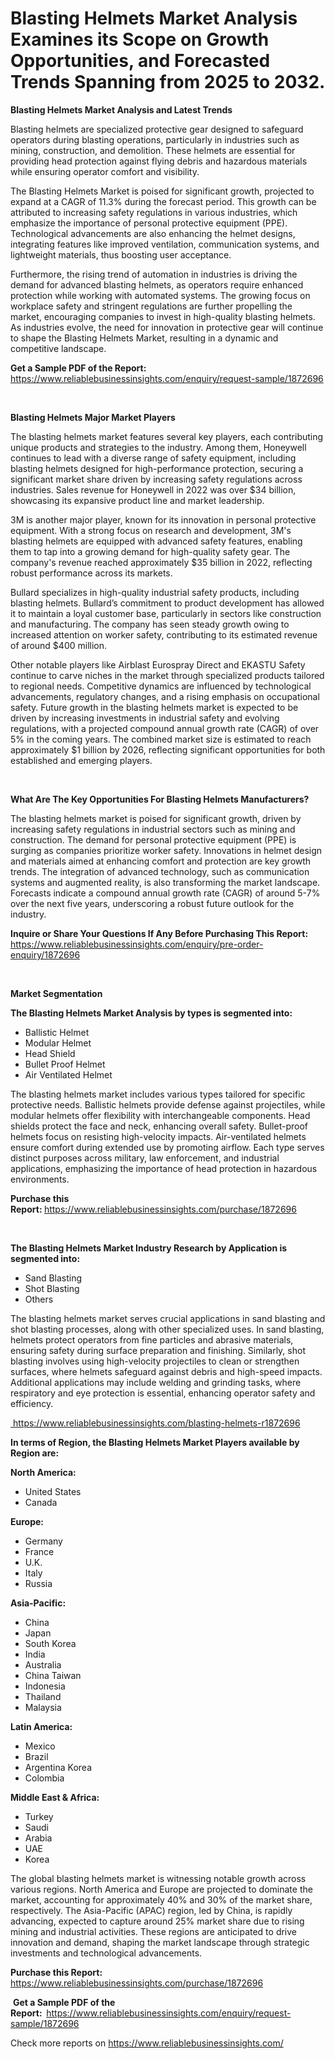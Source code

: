 <p><h1>Blasting Helmets Market Analysis Examines its Scope on Growth Opportunities, and Forecasted Trends Spanning from 2025 to 2032.</h1></p><p><strong>Blasting Helmets Market Analysis and Latest Trends</strong></p>
<p><p>Blasting helmets are specialized protective gear designed to safeguard operators during blasting operations, particularly in industries such as mining, construction, and demolition. These helmets are essential for providing head protection against flying debris and hazardous materials while ensuring operator comfort and visibility.</p><p>The Blasting Helmets Market is poised for significant growth, projected to expand at a CAGR of 11.3% during the forecast period. This growth can be attributed to increasing safety regulations in various industries, which emphasize the importance of personal protective equipment (PPE). Technological advancements are also enhancing the helmet designs, integrating features like improved ventilation, communication systems, and lightweight materials, thus boosting user acceptance.</p><p>Furthermore, the rising trend of automation in industries is driving the demand for advanced blasting helmets, as operators require enhanced protection while working with automated systems. The growing focus on workplace safety and stringent regulations are further propelling the market, encouraging companies to invest in high-quality blasting helmets. As industries evolve, the need for innovation in protective gear will continue to shape the Blasting Helmets Market, resulting in a dynamic and competitive landscape.</p></p>
<p><strong>Get a Sample PDF of the Report:&nbsp;</strong> <a href="https://www.reliablebusinessinsights.com/enquiry/request-sample/1872696?utm_campaign=3133&utm_medium=2&utm_source=Github&utm_content=ia&utm_term=04042025&utm_id=blasting-helmets">https://www.reliablebusinessinsights.com/enquiry/request-sample/1872696</a></p>
<p>&nbsp;</p>
<p><strong>Blasting Helmets Major Market Players</strong></p>
<p><p>The blasting helmets market features several key players, each contributing unique products and strategies to the industry. Among them, Honeywell continues to lead with a diverse range of safety equipment, including blasting helmets designed for high-performance protection, securing a significant market share driven by increasing safety regulations across industries. Sales revenue for Honeywell in 2022 was over $34 billion, showcasing its expansive product line and market leadership.</p><p>3M is another major player, known for its innovation in personal protective equipment. With a strong focus on research and development, 3M's blasting helmets are equipped with advanced safety features, enabling them to tap into a growing demand for high-quality safety gear. The company's revenue reached approximately $35 billion in 2022, reflecting robust performance across its markets.</p><p>Bullard specializes in high-quality industrial safety products, including blasting helmets. Bullard’s commitment to product development has allowed it to maintain a loyal customer base, particularly in sectors like construction and manufacturing. The company has seen steady growth owing to increased attention on worker safety, contributing to its estimated revenue of around $400 million.</p><p>Other notable players like Airblast Eurospray Direct and EKASTU Safety continue to carve niches in the market through specialized products tailored to regional needs. Competitive dynamics are influenced by technological advancements, regulatory changes, and a rising emphasis on occupational safety. Future growth in the blasting helmets market is expected to be driven by increasing investments in industrial safety and evolving regulations, with a projected compound annual growth rate (CAGR) of over 5% in the coming years. The combined market size is estimated to reach approximately $1 billion by 2026, reflecting significant opportunities for both established and emerging players.</p></p>
<p>&nbsp;</p>
<p><strong>What Are The Key Opportunities For Blasting Helmets Manufacturers?</strong></p>
<p><p>The blasting helmets market is poised for significant growth, driven by increasing safety regulations in industrial sectors such as mining and construction. The demand for personal protective equipment (PPE) is surging as companies prioritize worker safety. Innovations in helmet design and materials aimed at enhancing comfort and protection are key growth trends. The integration of advanced technology, such as communication systems and augmented reality, is also transforming the market landscape. Forecasts indicate a compound annual growth rate (CAGR) of around 5-7% over the next five years, underscoring a robust future outlook for the industry.</p></p>
<p><strong>Inquire or Share Your Questions If Any Before Purchasing This Report:</strong> <a href="https://www.reliablebusinessinsights.com/enquiry/pre-order-enquiry/1872696?utm_campaign=3133&utm_medium=2&utm_source=Github&utm_content=ia&utm_term=04042025&utm_id=blasting-helmets">https://www.reliablebusinessinsights.com/enquiry/pre-order-enquiry/1872696</a></p>
<p>&nbsp;</p>
<p><strong>Market Segmentation</strong></p>
<p><strong>The Blasting Helmets Market Analysis by types is segmented into:</strong></p>
<p><ul><li>Ballistic Helmet</li><li>Modular Helmet</li><li>Head Shield</li><li>Bullet Proof Helmet</li><li>Air Ventilated Helmet</li></ul></p>
<p><p>The blasting helmets market includes various types tailored for specific protective needs. Ballistic helmets provide defense against projectiles, while modular helmets offer flexibility with interchangeable components. Head shields protect the face and neck, enhancing overall safety. Bullet-proof helmets focus on resisting high-velocity impacts. Air-ventilated helmets ensure comfort during extended use by promoting airflow. Each type serves distinct purposes across military, law enforcement, and industrial applications, emphasizing the importance of head protection in hazardous environments.</p></p>
<p><strong>Purchase this Report:&nbsp;</strong><a href="https://www.reliablebusinessinsights.com/purchase/1872696?utm_campaign=3133&utm_medium=2&utm_source=Github&utm_content=ia&utm_term=04042025&utm_id=blasting-helmets">https://www.reliablebusinessinsights.com/purchase/1872696</a></p>
<p>&nbsp;</p>
<p><strong>The Blasting Helmets Market Industry Research by Application is segmented into:</strong></p>
<p><ul><li>Sand Blasting</li><li>Shot Blasting</li><li>Others</li></ul></p>
<p><p>The blasting helmets market serves crucial applications in sand blasting and shot blasting processes, along with other specialized uses. In sand blasting, helmets protect operators from fine particles and abrasive materials, ensuring safety during surface preparation and finishing. Similarly, shot blasting involves using high-velocity projectiles to clean or strengthen surfaces, where helmets safeguard against debris and high-speed impacts. Additional applications may include welding and grinding tasks, where respiratory and eye protection is essential, enhancing operator safety and efficiency.</p></p>
<p><a href="https://www.reliablebusinessinsights.com/blasting-helmets-r1872696?utm_campaign=3133&utm_medium=2&utm_source=Github&utm_content=ia&utm_term=04042025&utm_id=blasting-helmets">&nbsp;https://www.reliablebusinessinsights.com/blasting-helmets-r1872696</a></p>
<p><strong>In terms of Region, the Blasting Helmets Market Players available by Region are:</strong></p>
<p>
    <p> <strong> North America: </strong>
        <ul>
            <li>United States</li>
            <li>Canada</li>
        </ul>
        </p> 
    <p> <strong> Europe: </strong>
        <ul>
            <li>Germany</li>
            <li>France</li>
            <li>U.K.</li>
            <li>Italy</li>
            <li>Russia</li>
        </ul>
        </p> 
    <p> <strong> Asia-Pacific: </strong>
        <ul>
            <li>China</li>
            <li>Japan</li>
            <li>South Korea</li>
            <li>India</li>
            <li>Australia</li>
            <li>China Taiwan</li>
            <li>Indonesia</li>
            <li>Thailand</li>
            <li>Malaysia</li>
        </ul>
        </p> 
    <p> <strong> Latin America: </strong>
        <ul>
            <li>Mexico</li>
            <li>Brazil</li>
            <li>Argentina Korea</li>
            <li>Colombia</li>
        </ul>
        </p> 
    <p> <strong> Middle East & Africa: </strong>
        <ul>
            <li>Turkey</li>
            <li>Saudi</li>
            <li>Arabia</li>
            <li>UAE</li>
            <li>Korea</li>
        </ul>
    </p>
    </p>
<p><p>The global blasting helmets market is witnessing notable growth across various regions. North America and Europe are projected to dominate the market, accounting for approximately 40% and 30% of the market share, respectively. The Asia-Pacific (APAC) region, led by China, is rapidly advancing, expected to capture around 25% market share due to rising mining and industrial activities. These regions are anticipated to drive innovation and demand, shaping the market landscape through strategic investments and technological advancements.</p></p>
<p><strong>Purchase this Report: </strong><a href="https://www.reliablebusinessinsights.com/purchase/1872696?utm_campaign=3133&utm_medium=2&utm_source=Github&utm_content=ia&utm_term=04042025&utm_id=blasting-helmets">https://www.reliablebusinessinsights.com/purchase/1872696</a></p>
<p>&nbsp;<strong>Get a Sample PDF of the Report:&nbsp;&nbsp;</strong><a href="https://www.reliablebusinessinsights.com/enquiry/request-sample/1872696?utm_campaign=3133&utm_medium=2&utm_source=Github&utm_content=ia&utm_term=04042025&utm_id=blasting-helmets">https://www.reliablebusinessinsights.com/enquiry/request-sample/1872696</a></p>
<p><strong></strong></p>
<p>Check more reports on <a href="https://www.reliablebusinessinsights.com/?utm_campaign=3133&utm_medium=2&utm_source=Github&utm_content=ia&utm_term=04042025&utm_id=blasting-helmets">https://www.reliablebusinessinsights.com/</a></p>